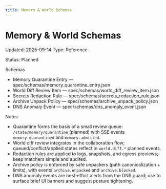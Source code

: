 ```yaml
---
title: Memory & World Schemas
---
```


# Memory & World Schemas

Updated: 2025-09-14
Type: Reference

Status: Planned

Schemas
- Memory Quarantine Entry — spec/schemas/memory_quarantine_entry.json
- World Diff Review Item — spec/schemas/world_diff_review_item.json
- Secrets Redaction Rule — spec/schemas/secrets_redaction_rule.json
- Archive Unpack Policy — spec/schemas/archive_unpack_policy.json
- DNS Anomaly Event — spec/schemas/dns_anomaly_event.json

Notes
- Quarantine forms the basis of a small review queue: `/state/memory/quarantine` (planned) with SSE events `memory.quarantined` and `memory.admitted`.
- World diff review integrates in the collaboration flow; queued/conflict/applied states reflect in `world.diff.*` planned events.
- Redaction rules are applied to logs, snapshots, and egress previews; keep matchers simple and audited.
- Archive policy is enforced by safe unpackers (path canonicalization + limits), with events `archive.unpacked` and `archive.blocked`.
- DNS anomaly events are best‑effort alerts from the DNS guard; use to surface brief UI banners and suggest posture tightening.
